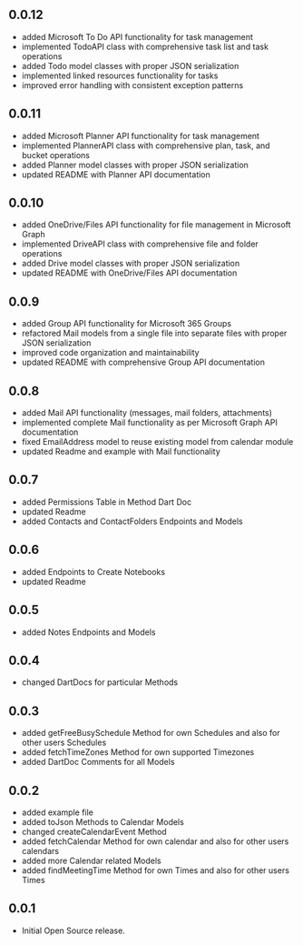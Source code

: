## 0.0.12

* added Microsoft To Do API functionality for task management
* implemented TodoAPI class with comprehensive task list and task operations
* added Todo model classes with proper JSON serialization
* implemented linked resources functionality for tasks
* improved error handling with consistent exception patterns

## 0.0.11

* added Microsoft Planner API functionality for task management
* implemented PlannerAPI class with comprehensive plan, task, and bucket operations
* added Planner model classes with proper JSON serialization
* updated README with Planner API documentation

## 0.0.10

* added OneDrive/Files API functionality for file management in Microsoft Graph
* implemented DriveAPI class with comprehensive file and folder operations
* added Drive model classes with proper JSON serialization
* updated README with OneDrive/Files API documentation

## 0.0.9

* added Group API functionality for Microsoft 365 Groups
* refactored Mail models from a single file into separate files with proper JSON serialization
* improved code organization and maintainability
* updated README with comprehensive Group API documentation

## 0.0.8

* added Mail API functionality (messages, mail folders, attachments)
* implemented complete Mail functionality as per Microsoft Graph API documentation
* fixed EmailAddress model to reuse existing model from calendar module
* updated Readme and example with Mail functionality

## 0.0.7

* added Permissions Table in Method Dart Doc
* updated Readme
* added Contacts and ContactFolders Endpoints and Models

## 0.0.6

* added Endpoints to Create Notebooks
* updated Readme

## 0.0.5

* added Notes Endpoints and Models

## 0.0.4

* changed DartDocs for particular Methods

## 0.0.3

* added getFreeBusySchedule Method for own Schedules and also for other users Schedules
* added fetchTimeZones Method for own supported Timezones
* added DartDoc Comments for all Models

## 0.0.2

* added example file
* added toJson Methods to Calendar Models
* changed createCalendarEvent Method
* added fetchCalendar Method for own calendar and also for other users calendars
* added more Calendar related Models
* added findMeetingTime Method for own Times and also for other users Times

## 0.0.1

* Initial Open Source release.
